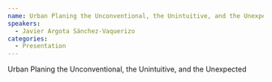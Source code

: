 ```yaml
--- 
name: Urban Planing the Unconventional, the Unintuitive, and the Unexpected
speakers: 
  - Javier Argota Sánchez-Vaquerizo
categories:
  - Presentation
---
```


Urban Planing the Unconventional, the Unintuitive, and the Unexpected